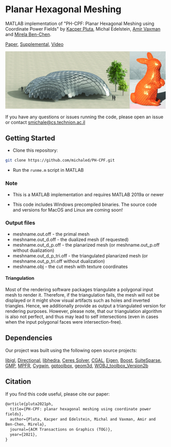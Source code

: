 # Planar Hexagonal Meshing


MATLAB implementation of 
"PH-CPF: Planar Hexagonal Meshing using Coordinate Power Fields" by 
[Kacper Pluta](https://copyme.github.io/), 
Michal Edelstein, 
[Amir Vaxman](https://avaxman.github.io/) and 
[Mirela Ben-Chen](https://mirela.net.technion.ac.il/).

[Paper](https://mirelabc.github.io/publications/phcpf.pdf), 
[Supplemental](https://mirelabc.github.io/publications/phcpf-supp.pdf), 
[Video](https://www.youtube.com/playlist?list=PLIFSk5-vAIZ01pnibtAh5Vz87gNNqmbC_)


![teaser](teaser.jpg)


If you have any questions or issues running the code, please open an issue or contact smichale@cs.technion.ac.il



## Getting Started

- Clone this repository:
```bash
git clone https://github.com/michaled/PH-CPF.git
```

- Run the ```runme.m``` script in MATLAB


### Note
- This is a MATLAB implementation and requires MATLAB 2019a or newer

- This code includes Windows precompiled binaries. The source code and versions for MacOS and Linux are coming soon!
 

 
### Output files
 - meshname.out.off - the primal mesh
 - meshname.out_d.off - the dualized mesh (if requested)
 - meshname.out_d_p.off - the planarized mesh (or meshname.out_p.off without dualization)
 - meshname.out_d_p_tri.off - the triangulated planarized mesh (or meshname.out_p_tri.off without dualization)
 - meshname.obj - the cut mesh with texture coordinates

#### Triangulation
Most of the rendering software packages triangulate a polygonal input mesh to render it.
Therefore, if the triangulation fails, the mesh will not be displayed or it might show visual artifacts such as holes and inverted triangles.
Hence, we additionally provide as output a triangulated version for rendering purposes.
However, please note, that our triangulation algorithm is also not perfect, and thus may lead to self intersections (even in cases when the input polygonal faces were intersection-free).

## Dependencies
 
 Our project was built using the following open source projects:

[libigl](https://libigl.github.io/), 
[Directional](https://avaxman.github.io/Directional/), 
[libhedra](https://avaxman.github.io/libhedra/), 
[Ceres Solver](http://ceres-solver.org/), 
[CGAL](https://www.cgal.org/), 
[Eigen](http://eigen.tuxfamily.org/), 
[Boost](https://www.boost.org/), 
[SuiteSparse](https://people.engr.tamu.edu/davis/suitesparse.html), 
[GMP](https://gmplib.org/), [MPFR](https://www.mpfr.org/), 
[Cygwin](https://www.cygwin.com/), [gptoolbox](https://github.com/alecjacobson/gptoolbox/), 
[geom3d](https://www.mathworks.com/matlabcentral/fileexchange/24484-geom3d), 
[WOBJ_toolbox_Version2b](https://github.com/sauravag/FIRM-MATLAB/tree/master/ExternalToolboxes/WOBJ_toolbox_Version2b)

## Citation

If you find this code useful, please cite our paper:

```
@article{pluta2021ph,
  title={PH-CPF: planar hexagonal meshing using coordinate power fields},
  author={Pluta, Kacper and Edelstein, Michal and Vaxman, Amir and Ben-Chen, Mirela},
  journal={ACM Transactions on Graphics (TOG)},
  year={2021},
}
```
